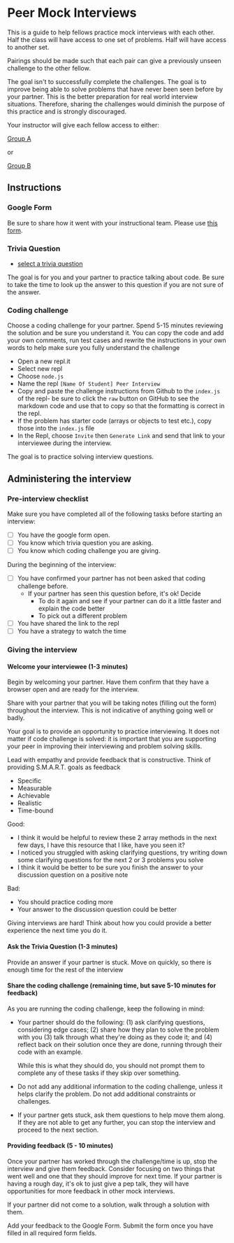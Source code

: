 # Peer Mock Interviews

This is a guide to help fellows practice mock interviews with each other. Half the class will have access to one set of problems. Half will have access to another set.

Pairings should be made such that each pair can give a previously unseen challenge to the other fellow.

The goal isn't to successfully complete the challenges. The goal is to improve being able to solve problems that have never been seen before by your partner. This is the better preparation for real world interview situations. Therefore, sharing the challenges would diminish the purpose of this practice and is strongly discouraged.

Your instructor will give each fellow access to either:

[Group A](https://github.com/cgodoy720/peer-interview-group-a)

or

[Group B](https://github.com/cgodoy720/peer-interview-group-b)

## Instructions

### Google Form

Be sure to share how it went with your instructional team. Please use [this form](https://forms.gle/satM2yQbqZyiyQkb8).

### Trivia Question

- [select a trivia question](https://github.com/joinpursuit/Mock-Interview-Trivia-Questions/blob/main/README.md)

The goal is for you and your partner to practice talking about code. Be sure to take the time to look up the answer to this question if you are not sure of the answer.

### Coding challenge

Choose a coding challenge for your partner. Spend 5-15 minutes reviewing the solution and be sure you understand it. You can copy the code and add your own comments, run test cases and rewrite the instructions in your own words to help make sure you fully understand the challenge

- Open a new repl.it
- Select new repl
- Choose `node.js`
- Name the repl `[Name Of Student] Peer Interview`
- Copy and paste the challenge instructions from Github to the `index.js` of the repl- be sure to click the `raw` button on GitHub to see the markdown code and use that to copy so that the formatting is correct in the repl.
- If the problem has starter code (arrays or objects to test etc.), copy those into the `index.js` file
- In the Repl, choose `Invite` then `Generate Link` and send that link to your interviewee during the interview.

The goal is to practice solving interview questions.

## Administering the interview

### Pre-interview checklist

Make sure you have completed all of the following tasks before starting an interview:

- [ ] You have the google form open.
- [ ] You know which trivia question you are asking.
- [ ] You know which coding challenge you are giving.

During the beginning of the interview:

- [ ] You have confirmed your partner has not been asked that coding challenge before.
  - If your partner has seen this question before, it's ok! Decide
    - To do it again and see if your partner can do it a little faster and explain the code better
    - To pick out a different problem
- [ ] You have shared the link to the repl
- [ ] You have a strategy to watch the time

### Giving the interview

#### Welcome your interviewee (1-3 minutes)

Begin by welcoming your partner. Have them confirm that they have a browser open and are ready for the interview.

Share with your partner that you will be taking notes (filling out the form) throughout the interview. This is not indicative of anything going well or badly.

Your goal is to provide an opportunity to practice interviewing. It does not matter if code challenge is solved: it is important that you are supporting your peer in improving their interviewing and problem solving skills.

Lead with empathy and provide feedback that is constructive. Think of providing S.M.A.R.T. goals as feedback

- Specific
- Measurable
- Achievable
- Realistic
- Time-bound

Good:

- I think it would be helpful to review these 2 array methods in the next few days, I have this resource that I like, have you seen it?
- I noticed you struggled with asking clarifying questions, try writing down some clarifying questions for the next 2 or 3 problems you solve
- I think it would be better to be sure you finish the answer to your discussion question on a positive note

Bad:

- You should practice coding more
- Your answer to the discussion question could be better

Giving interviews are hard! Think about how you could provide a better experience the next time you do it.

#### Ask the Trivia Question (1-3 minutes)

Provide an answer if your partner is stuck. Move on quickly, so there is enough time for the rest of the interview

#### Share the coding challenge (remaining time, but save 5-10 minutes for feedback)

As you are running the coding challenge, keep the following in mind:

- Your partner should do the following: (1) ask clarifying questions, considering edge cases; (2) share how they plan to solve the problem with you (3) talk through what they're doing as they code it; and (4) reflect back on their solution once they are done, running through their code with an example.

  While this is what they should do, you should not prompt them to complete any of these tasks if they skip over something.

- Do not add any additional information to the coding challenge, unless it helps clarify the problem. Do not add additional constraints or challenges.

- If your partner gets stuck, ask them questions to help move them along. If they are not able to get any further, you can stop the interview and proceed to the next section.

#### Providing feedback (5 - 10 minutes)

Once your partner has worked through the challenge/time is up, stop the interview and give them feedback. Consider focusing on two things that went well and one that they should improve for next time. If your partner is having a rough day, it's ok to just give a pep talk, they will have opportunities for more feedback in other mock interviews.

If your partner did not come to a solution, walk through a solution with them.

Add your feedback to the Google Form. Submit the form once you have filled in all required form fields.
